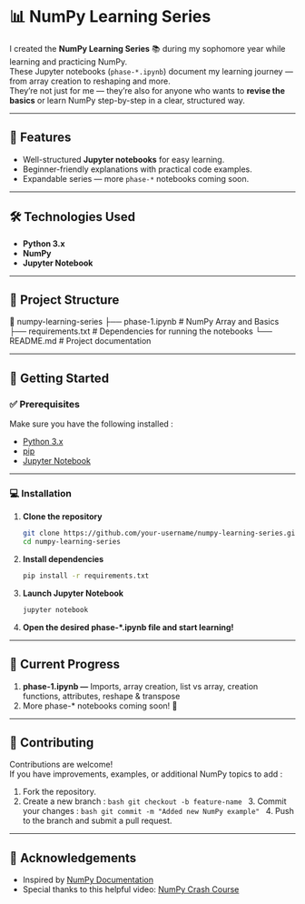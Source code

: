 # 📊 NumPy Learning Series

I created the **NumPy Learning Series** 📚 during my sophomore year while learning and practicing NumPy. <br>
These Jupyter notebooks (`phase-*.ipynb`) document my learning journey — from array creation to reshaping and more. <br>
They’re not just for me — they’re also for anyone who wants to **revise the basics** or learn NumPy step-by-step in a clear, structured way.

---

## 📌 Features
- Well-structured **Jupyter notebooks** for easy learning.
- Beginner-friendly explanations with practical code examples.
- Expandable series — more `phase-*` notebooks coming soon.

---

## 🛠️ Technologies Used
- **Python 3.x**
- **NumPy**
- **Jupyter Notebook**

---

## 📂 Project Structure
📁 numpy-learning-series
├── phase-1.ipynb       # NumPy Array and Basics
├── requirements.txt    # Dependencies for running the notebooks
└── README.md           # Project documentation

---

## 🚀 Getting Started

### ✅ Prerequisites
Make sure you have the following installed :
- [Python 3.x](https://www.python.org/downloads/)
- [pip](https://pip.pypa.io/en/stable/installation/)
- [Jupyter Notebook](https://jupyter.org/install)

---

### 💻 Installation
1. **Clone the repository**  
   ```bash
   git clone https://github.com/your-username/numpy-learning-series.git
   cd numpy-learning-series
   ```
2. **Install dependencies**
   ```bash
   pip install -r requirements.txt
   ```
3. **Launch Jupyter Notebook**
   ```bash
   jupyter notebook
   ```
4. **Open the desired phase-*.ipynb file and start learning!**

---

## 📖 Current Progress
   1. **phase-1.ipynb —** Imports, array creation, list vs array, creation functions, attributes, reshape & transpose <br>
   2. More phase-* notebooks coming soon! 🎯

---

## 🤝 Contributing
Contributions are welcome! <br>
If you have improvements, examples, or additional NumPy topics to add : <br>
   1.	Fork the repository.
   2.	Create a new branch :
    ```bash
    git checkout -b feature-name
    ```
    3. Commit your changes :
    ```bash
    git commit -m "Added new NumPy example"
    ```
    4. Push to the branch and submit a pull request.

---

## 🌟 Acknowledgements
   - Inspired by [NumPy Documentation](https://numpy.org/doc/)
   - Special thanks to this helpful video: [NumPy Crash Course](https://youtu.be/x7ULDYs4X84?si=BkbFlSy4YlUGTchm)